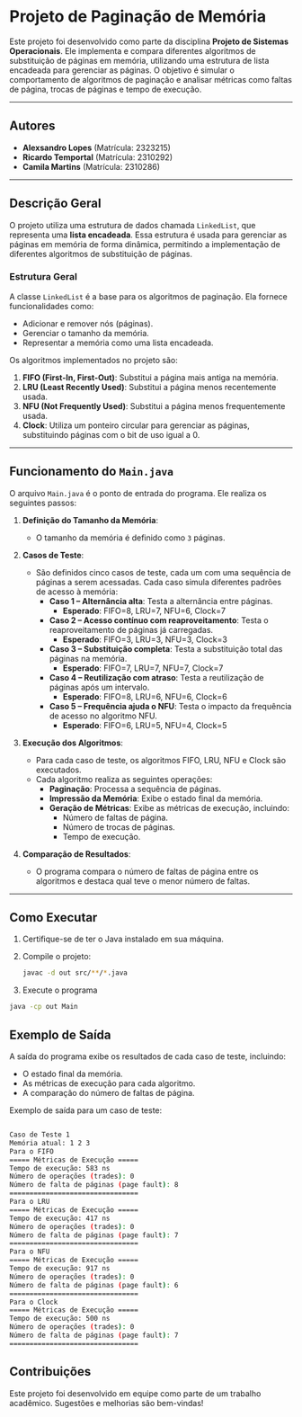 # Projeto de Paginação de Memória

Este projeto foi desenvolvido como parte da disciplina **Projeto de Sistemas Operacionais**. Ele implementa e compara diferentes algoritmos de substituição de páginas em memória, utilizando uma estrutura de lista encadeada para gerenciar as páginas. O objetivo é simular o comportamento de algoritmos de paginação e analisar métricas como faltas de página, trocas de páginas e tempo de execução.

---

## **Autores**
- **Alexsandro Lopes** (Matrícula: 2323215)
- **Ricardo Temportal** (Matrícula: 2310292)
- **Camila Martins** (Matrícula: 2310286)

---

## **Descrição Geral**
O projeto utiliza uma estrutura de dados chamada `LinkedList`, que representa uma **lista encadeada**. Essa estrutura é usada para gerenciar as páginas em memória de forma dinâmica, permitindo a implementação de diferentes algoritmos de substituição de páginas.

### **Estrutura Geral**
A classe `LinkedList` é a base para os algoritmos de paginação. Ela fornece funcionalidades como:
- Adicionar e remover nós (páginas).
- Gerenciar o tamanho da memória.
- Representar a memória como uma lista encadeada.

Os algoritmos implementados no projeto são:
1. **FIFO (First-In, First-Out)**: Substitui a página mais antiga na memória.
2. **LRU (Least Recently Used)**: Substitui a página menos recentemente usada.
3. **NFU (Not Frequently Used)**: Substitui a página menos frequentemente usada.
4. **Clock**: Utiliza um ponteiro circular para gerenciar as páginas, substituindo páginas com o bit de uso igual a 0.

---

## **Funcionamento do `Main.java`**
O arquivo `Main.java` é o ponto de entrada do programa. Ele realiza os seguintes passos:

1. **Definição do Tamanho da Memória**:
   - O tamanho da memória é definido como `3` páginas.

2. **Casos de Teste**:
   - São definidos cinco casos de teste, cada um com uma sequência de páginas a serem acessadas. Cada caso simula diferentes padrões de acesso à memória:
     - **Caso 1 – Alternância alta**: Testa a alternância entre páginas.
       - **Esperado**: FIFO=8, LRU=7, NFU=6, Clock=7
     - **Caso 2 – Acesso contínuo com reaproveitamento**: Testa o reaproveitamento de páginas já carregadas.
       - **Esperado**: FIFO=3, LRU=3, NFU=3, Clock=3
     - **Caso 3 – Substituição completa**: Testa a substituição total das páginas na memória.
       - **Esperado**: FIFO=7, LRU=7, NFU=7, Clock=7
     - **Caso 4 – Reutilização com atraso**: Testa a reutilização de páginas após um intervalo.
       - **Esperado**: FIFO=8, LRU=6, NFU=6, Clock=6
     - **Caso 5 – Frequência ajuda o NFU**: Testa o impacto da frequência de acesso no algoritmo NFU.
       - **Esperado**: FIFO=6, LRU=5, NFU=4, Clock=5

    

3. **Execução dos Algoritmos**:
   - Para cada caso de teste, os algoritmos FIFO, LRU, NFU e Clock são executados.
   - Cada algoritmo realiza as seguintes operações:
     - **Paginação**: Processa a sequência de páginas.
     - **Impressão da Memória**: Exibe o estado final da memória.
     - **Geração de Métricas**: Exibe as métricas de execução, incluindo:
       - Número de faltas de página.
       - Número de trocas de páginas.
       - Tempo de execução.

4. **Comparação de Resultados**:
   - O programa compara o número de faltas de página entre os algoritmos e destaca qual teve o menor número de faltas.

---

## **Como Executar**
1. Certifique-se de ter o Java instalado em sua máquina.
2. Compile o projeto:
   ```bash
   javac -d out src/**/*.java
   ```

3. Execute o programa
  ```bash
  java -cp out Main
   ```


## **Exemplo de Saída**
A saída do programa exibe os resultados de cada caso de teste, incluindo:
- O estado final da memória.
- As métricas de execução para cada algoritmo.
- A comparação do número de faltas de página.

Exemplo de saída para um caso de teste:
```bash

Caso de Teste 1
Memória atual: 1 2 3
Para o FIFO
===== Métricas de Execução =====
Tempo de execução: 583 ns
Número de operações (trades): 0
Número de falta de páginas (page fault): 8
================================
Para o LRU
===== Métricas de Execução =====
Tempo de execução: 417 ns
Número de operações (trades): 0
Número de falta de páginas (page fault): 7
================================
Para o NFU
===== Métricas de Execução =====
Tempo de execução: 917 ns
Número de operações (trades): 0
Número de falta de páginas (page fault): 6
================================
Para o Clock
===== Métricas de Execução =====
Tempo de execução: 500 ns
Número de operações (trades): 0
Número de falta de páginas (page fault): 7
================================

```


## Contribuições
Este projeto foi desenvolvido em equipe como parte de um trabalho acadêmico. Sugestões e melhorias são bem-vindas!